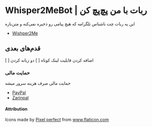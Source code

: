 # Whisper2MeBot | ربات با من پچ‌پچ کن
این یه ربات چت ناشناس تلگرامه که هیچ پیامی رو 
ذخیره نمی‌کنه و متن‌بازه

- [Wishper2Me](https://t.me/whisper2me_bot)

## قدم‌های بعدی
 [ ] اضافه کردن قابلیت لینک کوتاه
 [ ] دو زبانه کردن

### حمایت مالی
حمایت مالی صرف هزینه سرور میشه
* [PayPal](https://paypal.me/molaeiali)
* [Zarinpal](https://molaei.org/donate)

#### Attribution
Icons made by <a href="https://www.flaticon.com/authors/pixel-perfect" title="Pixel perfect">Pixel perfect</a> from <a href="https://www.flaticon.com/" title="Flaticon"> www.flaticon.com</a>